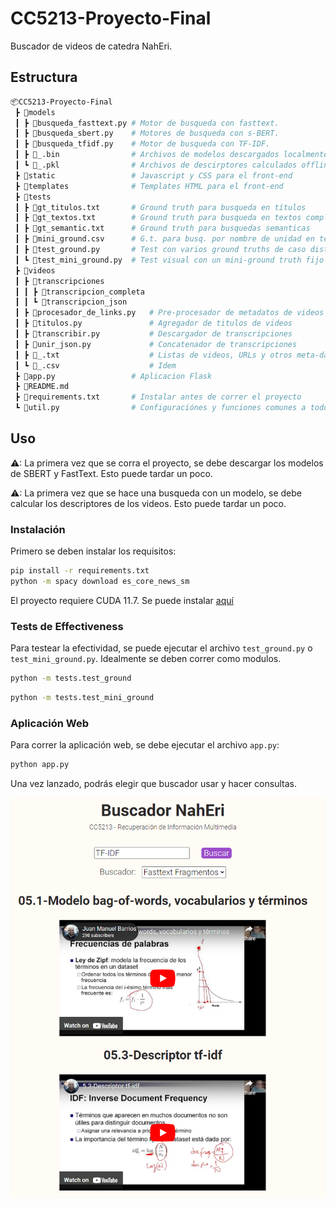 # CC5213-Proyecto-Final

Buscador de videos de catedra NahEri.

## Estructura

```bash
📦CC5213-Proyecto-Final
 ┣ 📂models
 ┃ ┣ 📜busqueda_fasttext.py # Motor de busqueda con fasttext.
 ┃ ┣ 📜busqueda_sbert.py    # Motores de busqueda con s-BERT.
 ┃ ┣ 📜busqueda_tfidf.py    # Motor de busqueda con TF-IDF.
 ┃ ┣ 📜_.bin                # Archivos de modelos descargados localmente.
 ┃ ┗ 📜_.pkl                # Archivos de descirptores calculados offline
 ┣ 📂static                 # Javascript y CSS para el front-end
 ┣ 📂templates              # Templates HTML para el front-end
 ┣ 📂tests
 ┃ ┣ 📜gt_titulos.txt       # Ground truth para busqueda en títulos
 ┃ ┣ 📜gt_textos.txt        # Ground truth para busqueda en textos completos
 ┃ ┣ 📜gt_semantic.txt      # Ground truth para busquedas semanticas
 ┃ ┣ 📜mini_ground.csv      # G.t. para busq. por nombre de unidad en textos completos 
 ┃ ┣ 📜test_ground.py       # Test con varios ground truths de caso distintos
 ┃ ┗ 📜test_mini_ground.py  # Test visual con un mini-ground truth fijo
 ┣ 📂videos
 ┃ ┣ 📂transcripciones
 ┃ ┃ ┣ 📂transcripcion_completa
 ┃ ┃ ┗ 📂transcripcion_json
 ┃ ┣ 📜procesador_de_links.py   # Pre-procesador de metadatos de videos
 ┃ ┣ 📜titulos.py               # Agregador de titulos de videos
 ┃ ┣ 📜transcribir.py           # Descargador de transcripciones
 ┃ ┣ 📜unir_json.py             # Concatenador de transcripciones
 ┃ ┣ 📜_.txt                    # Listas de videos, URLs y otros meta-datos
 ┃ ┗ 📜_.csv                    # Idem
 ┣ 📜app.py                 # Aplicacion Flask
 ┣ 📜README.md               
 ┣ 📜requirements.txt       # Instalar antes de correr el proyecto
 ┗ 📜util.py                # Configuraciónes y funciones comunes a todos los archivos
```

## Uso

⚠: La primera vez que se corra el proyecto, se debe descargar los modelos de SBERT y FastText. Esto puede tardar un poco.

⚠: La primera vez que se hace una busqueda con un modelo, se debe calcular los descriptores de los videos. Esto puede tardar un poco.

### Instalación

Primero se deben instalar los requisitos:

```bash
pip install -r requirements.txt
python -m spacy download es_core_news_sm
```

El proyecto requiere CUDA 11.7. Se puede instalar [aquí](https://developer.nvidia.com/cuda-11-7-0-download-archive)

### Tests de Effectiveness

Para testear la efectividad, se puede ejecutar el archivo `test_ground.py` o `test_mini_ground.py`.
Idealmente se deben correr como modulos.

```bash
python -m tests.test_ground
```

```bash
python -m tests.test_mini_ground
```

### Aplicación Web

Para correr la aplicación web, se debe ejecutar el archivo `app.py`:

```bash
python app.py
```

Una vez lanzado, podrás elegir que buscador usar y hacer consultas.

![Ejemplo Resultados de Busqueda](static/images/image2.png)
